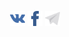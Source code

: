 <p align="center">
  <a href="https://vk.com/mopo3ilo"><img src="vk-vk.svg" style="height: 24px;"></a>
  <a href="https://facebook.com/mopo3ilo"><img src="facebook.svg" style="height: 24px;"></a>
  <a href="https://telegram.me/mopo3ilo"><img src="telegram.svg" style="height: 24px;"></a>
</p>
